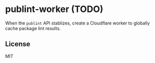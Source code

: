 # publint-worker (TODO)

When the `publint` API stablizes, create a Cloudflare worker to globally cache package lint results.

## License

MIT

